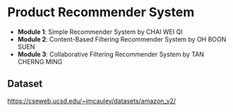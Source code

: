 # Product Recommender System

- **Module 1**: Simple Recommender System by CHAI WEI QI
- **Module 2**: Content-Based Filtering Recommender System by OH BOON SUEN
- **Module 3**: Collaborative Filtering Recommender System by TAN CHERNG MING

## Dataset

https://cseweb.ucsd.edu/~jmcauley/datasets/amazon_v2/
